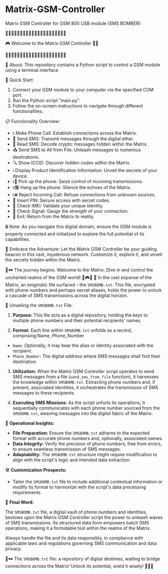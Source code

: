 # Matrix-GSM-Controller
Matrix GSM Controller for GSM 800 USB module (SMS BOMBER)

👾👾👾👾👾👾👾👾👾👾👾👾👾👾👾👾👾👾👾👾👾

🎮 Welcome to the Matrix GSM Controller 📡📞

👾👾👾👾👾👾👾👾👾👾👾👾👾👾👾👾👾👾👾👾👾

🔧 About:
This repository contains a Python script to control a GSM module using a terminal interface.

🚀 Quick Start:
1. Connect your GSM module to your computer via the specified COM port.
2. Run the Python script "main.py".
3. Follow the on-screen instructions to navigate through different functionalities.

📋 Functionality Overview:
- 📞 Make Phone Call: Establish connections across the Matrix.
- 📩 Send SMS: Transmit messages through the digital ether.
- 📨 Read SMS: Decode cryptic messages hidden within the Matrix.
- 📤 Send SMS to All from File: Unleash messages to numerous destinations.
- 🔍 Show ICCID: Discover hidden codes within the Matrix.
- ℹ️ Display Product Identification Information: Unveil the secrets of your device.
- 📞🤙 Pick up the phone: Seize control of incoming transmissions.
- 📞🔇 Hang up the phone: Silence the echoes of the Matrix.
- 📞❌ Reject Incoming Call: Refuse connections from unknown sources.
- 🔢 Insert PIN: Secure access with secret codes.
- 📇 Check IMEI: Validate your unique identity.
- 📶 Check Signal: Gauge the strength of your connection.
- 🚪 Exit: Return from the Matrix to reality.

🔒 Note:
As you navigate this digital domain, ensure the GSM module is properly connected and initialized to explore the full potential of its capabilities.

📡 Embrace the Adventure:
Let the Matrix GSM Controller be your guiding beacon in this vast, mysterious network. Customize it, explore it, and unveil the secrets hidden within the Matrix.

🔌🕶️ The journey begins. Welcome to the Matrix. Dive in and control the uncharted realms of the GSM world! 📡🎮✨
📜 In the vast expanse of the Matrix, an enigmatic file surfaced – the `SMSBOMB.txt`. This file, encrypted with phone numbers and perhaps secret aliases, holds the power to unlock a cascade of SMS transmissions across the digital horizon.

📁 Unveiling the `SMSBOMB.txt` File:

1. **Purpose:** This file acts as a digital repository, holding the keys to multiple phone numbers and their potential recipients' names.
   
2. **Format:** Each line within `SMSBOMB.txt` unfolds as a record, comprising:Name, Phone_Number
- `Name`: Optionally, it may bear the alias or identity associated with the recipient.
- `Phone_Number`: The digital address where SMS messages shall find their destination.

3. **Utilization:** When the Matrix GSM Controller script operates to send SMS messages from a file (`send_sms_from_file` function), it harnesses the knowledge within `SMSBOMB.txt`. Extracting phone numbers and, if present, associated identities, it orchestrates the transmission of SMS messages to these recipients.

4. **Executing SMS Missions:** As the script unfurls its operations, it sequentially communicates with each phone number sourced from the `SMSBOMB.txt`, weaving messages into the digital fabric of the Matrix.

🔑 **Operational Insights:**

- **File Preparation:** Ensure the `SMSBOMB.txt` adheres to the expected format with accurate phone numbers and, optionally, associated names.
- **Data Integrity:** Verify the precision of phone numbers, free from errors, to ensure seamless transmission of SMS messages.
- **Adaptability:** The `SMSBOMB.txt` structure might require modification to align with the script's logic and intended data extraction.

🛠️ **Customization Prospects:**

- Tailor the `SMSBOMB.txt` file to include additional contextual information or modify its format to harmonize with the script's data processing requirements.

📡 **Final Word:**

The `SMSBOMB.txt` file, a digital vault of phone numbers and identities, bestows upon the Matrix GSM Controller script the power to unleash waves of SMS transmissions. Its structured data form empowers batch SMS operations, making it a formidable tool within the realms of the Matrix.

Always handle the file and its data responsibly, in compliance with applicable laws and regulations governing SMS communication and data privacy.

🔌🕶️ The `SMSBOMB.txt` file: a repository of digital destinies, waiting to bridge connections across the Matrix! Unlock its potential, wield it wisely! 📡📜✨

